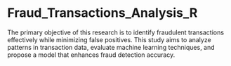 # Fraud_Transactions_Analysis_R
The primary objective of this research is to identify fraudulent transactions effectively while minimizing false positives. This study aims to analyze patterns in transaction data, evaluate machine learning techniques, and propose a model that enhances fraud detection accuracy.

